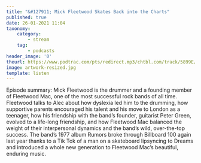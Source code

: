 ```yaml
---
title: "&#127911; Mick Fleetwood Skates Back into the Charts"
published: true
date: 26-01-2021 11:04
taxonomy:
    category:
        - stream
    tag:
        - podcasts
header_image: '0'
theurl: https://www.podtrac.com/pts/redirect.mp3/chtbl.com/track/5899E/traffic.megaphone.fm/HSW2101179154.mp3
image: artwork-resized.jpg
template: listen
--- 
```

Episode summary: Mick Fleetwood is the drummer and a founding member of Fleetwood Mac, one of the most successful rock bands of all time. Fleetwood talks to Alec about how dyslexia led him to the drumming, how supportive parents encouraged his talent and his move to London as a teenager, how his friendship with the band’s founder, guitarist Peter Green, evolved to a life-long friendship, and how Fleetwood Mac balanced the weight of their interpersonal dynamics and the band’s wild, over-the-top success. The band’s 1977 album Rumors broke through Billboard 100 again last year thanks to a Tik Tok of a man on a skateboard lipsyncing to Dreams and introduced a whole new generation to Fleetwood Mac’s beautiful, enduring music.
